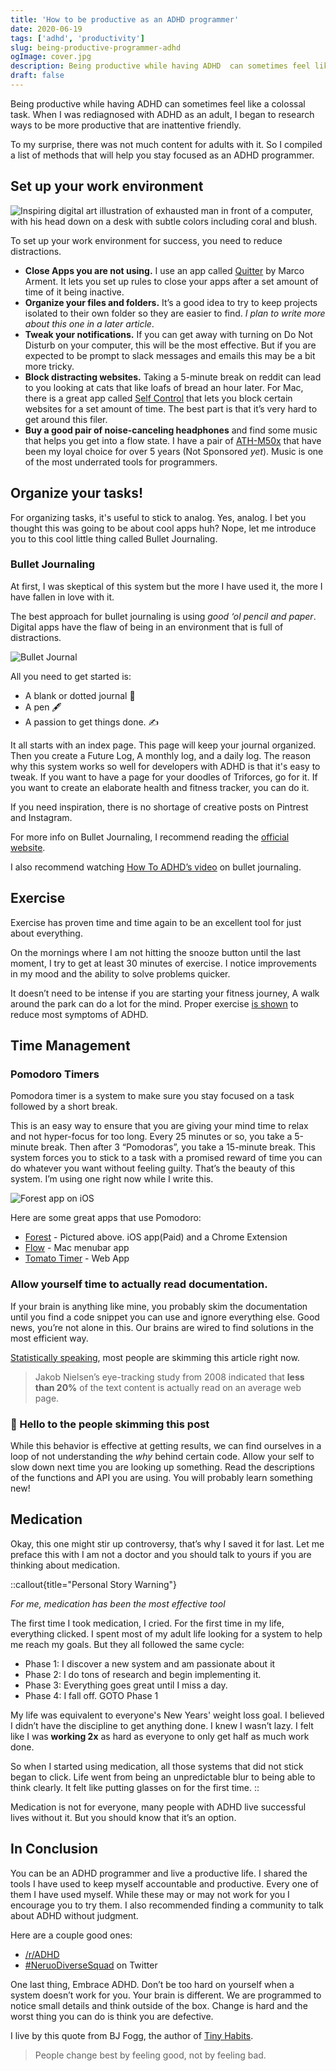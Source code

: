 ```yaml
---
title: 'How to be productive as an ADHD programmer'
date: 2020-06-19
tags: ['adhd', 'productivity']
slug: being-productive-programmer-adhd
ogImage: cover.jpg
description: Being productive while having ADHD  can sometimes feel like a colossal task. So I compiled a list of methods that will help you stay focused as a programmer.
draft: false
---
```


Being productive while having ADHD can sometimes feel like a colossal task. When I was rediagnosed with ADHD as an adult, I began to research ways to be more productive that are inattentive friendly.

To my surprise, there was not much content for adults with it. So I compiled a list of methods that will help you stay focused as an ADHD programmer.

## Set up your work environment

![Inspiring digital art illustration of exhausted man in front of a computer, with his head down on a desk with subtle colors including coral and blush.](/img/articles/exhausted-man-in-front-of-a-computer.png 'Created by Supriya Bhonsle')

To set up your work environment for success, you need to reduce distractions.

- **Close Apps you are not using.** I use an app called [Quitter](https://marco.org/apps) by Marco Arment. It lets you set up rules to close your apps after a set amount of time of it being inactive.
- **Organize your files and folders.** It’s a good idea to try to keep projects isolated to their own folder so they are easier to find. _I plan to write more about this one in a later article_.
- **Tweak your notifications.** If you can get away with turning on Do Not Disturb on your computer, this will be the most effective. But if you are expected to be prompt to slack messages and emails this may be a bit more tricky.
- **Block distracting websites.** Taking a 5-minute break on reddit can lead to you looking at cats that like loafs of bread an hour later. For Mac, there is a great app called [Self Control](https://selfcontrolapp.com/) that lets you block certain websites for a set amount of time. The best part is that it’s very hard to get around this filer.
- **Buy a good pair of noise-canceling headphones** and find some music that helps you get into a flow state. I have a pair of [ATH-M50x](https://www.amazon.com/gp/product/B00HVLUR86/ref=ppx_yo_dt_b_asin_title_o03_s00?ie=UTF8&psc=1) that have been my loyal choice for over 5 years (Not Sponsored _yet_). Music is one of the most underrated tools for programmers.

## Organize your tasks!

For organizing tasks, it's useful to stick to analog. Yes, analog. I bet you thought this was going to be about cool apps huh? Nope, let me introduce you to this cool little thing called Bullet Journaling.

### Bullet Journaling

At first, I was skeptical of this system but the more I have used it, the more I have fallen in love with it.

The best approach for bullet journaling is using _good ‘ol pencil and paper_. Digital apps have the flaw of being in an environment that is full of distractions.

![Bullet Journal](/img/articles/bujo.jpg 'Unsplash photo by Isaac Smith')

All you need to get started is:

- A blank or dotted journal 📓
- A pen 🖋
- A passion to get things done. ✍️

It all starts with an index page. This page will keep your journal organized. Then you create a Future Log, A monthly log, and a daily log. The reason why this system works so well for developers with ADHD is that it's easy to tweak. If you want to have a page for your doodles of Triforces, go for it. If you want to create an elaborate health and fitness tracker, you can do it.

If you need inspiration, there is no shortage of creative posts on Pintrest and Instagram.

For more info on Bullet Journaling, I recommend reading the [official website](https://bulletjournal.com/).

I also recommend watching [How To ADHD’s video](https://www.youtube.com/watch?v=jkZEEQG6IVE) on bullet journaling.

## Exercise

Exercise has proven time and time again to be an excellent tool for just about everything.

On the mornings where I am not hitting the snooze button until the last moment, I try to get at least 30 minutes of exercise. I notice improvements in my mood and the ability to solve problems quicker.

It doesn’t need to be intense if you are starting your fitness journey, A walk around the park can do a lot for the mind. Proper exercise [is shown](https://www.webmd.com/add-adhd/adult-adhd-and-exercise#1) to reduce most symptoms of ADHD.

## Time Management

### Pomodoro Timers

Pomodora timer is a system to make sure you stay focused on a task followed by a short break.

This is an easy way to ensure that you are giving your mind time to relax and not hyper-focus for too long. Every 25 minutes or so, you take a 5-minute break. Then after 3 “Pomodoras”, you take a 15-minute break. This system forces you to stick to a task with a promised reward of time you can do whatever you want without feeling guilty. That’s the beauty of this system. I’m using one right now while I write this.

![Forest app on iOS](/img/articles/forest.jpeg 'I’m going to plant so many trees!')

Here are some great apps that use Pomodoro:

- [Forest](https://www.forestapp.cc/) - Pictured above. iOS app(Paid) and a Chrome Extension
- [‎Flow](https://apps.apple.com/us/app/flow-focus-and-work-timer/id1423210932?mt=12) - Mac menubar app
- [Tomato Timer](https://tomato-timer.com/) - Web App

### Allow yourself time to actually read documentation.

If your brain is anything like mine, you probably skim the documentation until you find a code snippet you can use and ignore everything else. Good news, you’re not alone in this. Our brains are wired to find solutions in the most efficient way.

[Statistically speaking](https://uxmyths.com/post/647473628/myth-people-read-on-the-web), most people are skimming this article right now.

> Jakob Nielsen’s eye-tracking study from 2008 indicated that **less than 20%** of the text content is actually read on an average web page.

### 👋 Hello to the people skimming this post

While this behavior is effective at getting results, we can find ourselves in a loop of not understanding the _why_ behind certain code. Allow your self to slow down next time you are looking up something. Read the descriptions of the functions and API you are using. You will probably learn something new!

## Medication

Okay, this one might stir up controversy, that’s why I saved it for last. Let me preface this with I am not a doctor and you should talk to yours if you are thinking about medication.

::callout{title="Personal Story Warning"}

_For me, medication has been the most effective tool_

The first time I took medication, I cried. For the first time in my life, everything clicked. I spent most of my adult life looking for a system to help me reach my goals. But they all followed the same cycle:

- Phase 1: I discover a new system and am passionate about it
- Phase 2: I do tons of research and begin implementing it.
- Phase 3: Everything goes great until I miss a day.
- Phase 4: I fall off. GOTO Phase 1

My life was equivalent to everyone's New Years' weight loss goal. I believed I didn’t have the discipline to get anything done. I knew I wasn’t lazy. I felt like I was **working 2x** as hard as everyone to only get half as much work done.

So when I started using medication, all those systems that did not stick began to click. Life went from being an unpredictable blur to being able to think clearly. It felt like putting glasses on for the first time.
::

Medication is not for everyone, many people with ADHD live successful lives without it. But you should know that it’s an option.

## In Conclusion

You can be an ADHD programmer and live a productive life. I shared the tools I have used to keep myself accountable and productive. Every one of them I have used myself. While these may or may not work for you I encourage you to try them. I also recommended finding a community to talk about ADHD without judgment.

Here are a couple good ones:

- [/r/ADHD](https://www.reddit.com/r/ADHD/)
- [#NeruoDiverseSquad](https://twitter.com/hashtag/NeurodiverseSquad) on Twitter

One last thing, Embrace ADHD. Don’t be too hard on yourself when a system doesn’t work for you. Your brain is different. We are programmed to notice small details and think outside of the box. Change is hard and the worst thing you can do is think you are defective.

I live by this quote from BJ Fogg, the author of [Tiny Habits](https://www.tinyhabits.com/).

> People change best by feeling good, not by feeling bad.
